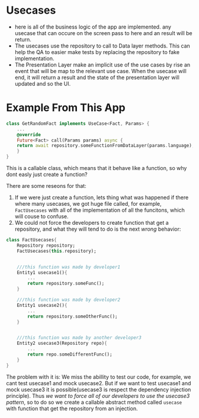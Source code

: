# Usecases

* here is all of the business logic of the app are implemented. any usecase that can occure on the screen pass to here and an result will be return.
* The usecases use the repository to call to Data layer methods. This can help the QA to easier make tests by replacing the repository to fake implementation. 
* The Presentation Layer make an implicit use of the use cases by rise an event that will be map to the relevant use case. When the usecase will end, it will return a result and the state of the presentation layer will updated and so the UI.


# Example From This App
```dart
class GetRandomFact implements UseCase<Fact, Params> {
    ...
    @override
    Future<Fact> call(Params params) async {
    return await repository.someFunctionFromDataLayer(params.language);
    }
}
```
This is a callable class, which means that it behave like a function, so why dont easly just create a function? 

There are some reseons for that:
1. If we were just create a function, lets thing what was happened if there where many usecases, we got huge file called, for example, `FactUsecases` with all of the implementation of all the funcitons, which will couse to confuse.
2. We could not force the developers to create function that get a repository, and what they will tend to do is the next *wrong* behavior:
```dart
class FactUsecases{
    Repository repository;
    FactUsecases(this.repository);


    ///this function was made by developer1
    Entity1 usecase1(){ 
        ...
        return repository.someFunc();    
    }

    ///this function was made by developer2
    Entity1 usecase2(){ 
        ...
        return repository.someOtherFunc();    
    }


    ///this function was made by another developer3
    Entity2 usecase3(Repository repo){
        ...
        return repo.someDifferentFunc();
    }
}
```

The problem with it is:
We miss the abillity to test our code, for example, we cant test usecase1 and mock usecase2. But if we want to test usecase1 and mock usecase3 it is possible(usecase3 is respect the dependency injection principle).
Thus *we want to force all of our developers to use the usecase3 pattern*, so to do so we create a callable abstract method called `usecase` with function that get the repository from an injection.